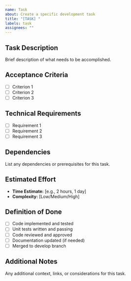 ```yaml
---
name: Task
about: Create a specific development task
title: "[TASK] "
labels: task
assignees: ""
---
```


## Task Description

Brief description of what needs to be accomplished.

## Acceptance Criteria

- [ ] Criterion 1
- [ ] Criterion 2
- [ ] Criterion 3

## Technical Requirements

- [ ] Requirement 1
- [ ] Requirement 2
- [ ] Requirement 3

## Dependencies

List any dependencies or prerequisites for this task.

## Estimated Effort

- **Time Estimate:** [e.g., 2 hours, 1 day]
- **Complexity:** [Low/Medium/High]

## Definition of Done

- [ ] Code implemented and tested
- [ ] Unit tests written and passing
- [ ] Code reviewed and approved
- [ ] Documentation updated (if needed)
- [ ] Merged to develop branch

## Additional Notes

Any additional context, links, or considerations for this task.

